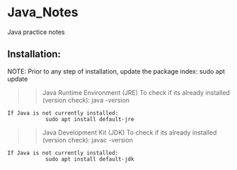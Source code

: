 # Java_Notes
Java practice notes


## Installation:
NOTE: Prior to any step of installation, update the package index:
                sudo apt update

>> Java Runtime Environment (JRE)
    To check if its already installed (version check):
                java -version

    If Java is not currently installed:
                sudo apt install default-jre

>> Java Development Kit (JDK)
    To check if its already installed (version check):
                javac -version

    If Java is not currently installed:
                sudo apt install default-jdk
